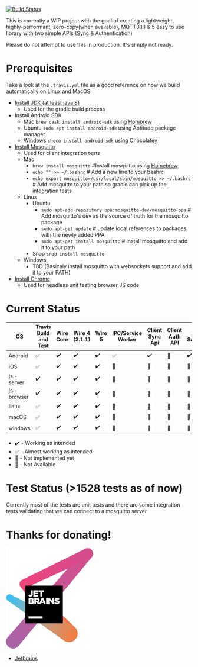 [![Build Status](https://travis-ci.org/thebehera/mqtt.svg?branch=master)](https://travis-ci.org/thebehera/mqtt)


This is currently a WIP project with the goal of creating a lightweight, highly-performant, zero-copy(when available), MQTT3.1.1 & 5 easy to use library with two simple APIs (Sync & Authentication)

Please do not attempt to use this in production. It's simply not ready. 

 
# Prerequisites 
Take a look at the `.travis.yml` file as a good reference on how we build automatically on Linux and MacOS
- [Install JDK (at least java 8)](https://www.oracle.com/technetwork/java/javase/downloads/index.html)
   - Used for the gradle build process
- Install Android SDK
   - Mac `brew cask install android-sdk` using [Hombrew](https://brew.sh/)
   - Ubuntu `sudo apt install android-sdk` using Aptitude package manager
   - Windows `choco install android-sdk` using [Chocolatey](https://chocolatey.org/install)
- [Install Mosquitto](https://mosquitto.org/download/)
   - Used for client integration tests
   - Mac 
       - `brew install mosquitto` #Install mosquitto using [Homebrew](https://brew.sh/)
       - `echo "" >> ~/.bashrc`  # Add a new line to your bashrc
       - `echo export mosquitto=/usr/local/sbin/mosquitto >> ~/.bashrc` # Add mosquitto to your path so gradle can pick up the integration tests
   - Linux 
       - Ubuntu
            - `sudo apt-add-repository ppa:mosquitto-dev/mosquitto-ppa` # Add mosquitto's dev as the source of truth for the mosquitto package
            - `sudo apt-get update` # update local references to packages with the newly added PPA
            - `sudo apt-get install mosquitto` # install mosquitto and add it to your path
       - Snap `snap install mosquitto`
   - Windows
       - TBD (Basicaly install mosquitto with websockets support and add it to your PATH)
- [Install Chrome](https://www.google.com/chrome/)
    - Used for headless unit testing browser JS code


# Current Status
| OS            | Travis Build and Test | Wire Core         | Wire 4 (3.1.1)    | Wire 5            | IPC/Service Worker   | Client Sync Api      | Client Auth API      | App Sample           | Server               |
|-------------- |---------------------- |------------------ |------------------ |------------------ |--------------------- |--------------------- |--------------------- |--------------------- |--------------------- |
| Android       | :white_check_mark:    |:heavy_check_mark: |:heavy_check_mark: |:heavy_check_mark: |:white_check_mark:    |:heavy_check_mark:    |:white_square_button: |:heavy_check_mark:    |:white_square_button: |
| iOS           | :white_check_mark:    |:heavy_check_mark: |:heavy_check_mark: |:heavy_check_mark: |:no_entry_sign:       |:white_square_button: |:white_square_button: |:white_square_button: |:white_square_button: |
| js - server   | :heavy_check_mark:    |:heavy_check_mark: |:heavy_check_mark: |:heavy_check_mark: |:white_square_button: |:white_square_button: |:white_square_button: |:white_square_button: |:white_square_button: |
| js - browser  | :heavy_check_mark:    |:heavy_check_mark: |:heavy_check_mark: |:heavy_check_mark: |:white_square_button: |:white_square_button: |:white_square_button: |:white_square_button: |:no_entry_sign:??     |
| linux         | :white_check_mark:    |:heavy_check_mark: |:heavy_check_mark: |:heavy_check_mark: |:white_square_button: |:white_square_button: |:white_square_button: |:white_square_button: |:white_square_button: |
| macOS         | :white_check_mark:    |:heavy_check_mark: |:heavy_check_mark: |:heavy_check_mark: |:white_square_button: |:white_square_button: |:white_square_button: |:white_square_button: |:white_square_button: |
| windows       | :white_check_mark:    |:heavy_check_mark: |:heavy_check_mark: |:heavy_check_mark: |:white_square_button: |:white_square_button: |:white_square_button: |:white_square_button: |:white_square_button: |


- :heavy_check_mark:  - Working as intended
- :white_check_mark:  - Almost working as intended
- :white_square_button:  - Not implemented yet
- :no_entry_sign: - Not Available


# Test Status (>1528 tests as of now)
Currently most of the tests are unit tests and there are some integration tests validating that we can connect to a mosquitto server

# Thanks for donating!
[![(JetBrains)](readme/jetbrains-variant-3.svg)](https://www.jetbrains.com/?from=thebehera.mqtt)
 - [Jetbrains](https://www.jetbrains.com/?from=thebehera.mqtt)
